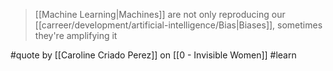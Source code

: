> [[Machine Learning|Machines]] are not only reproducing our [[carreer/development/artificial-intelligence/Bias|Biases]], sometimes they're amplifying it

#quote by [[Caroline Criado Perez]] on [[0 - Invisible Women]] #learn

